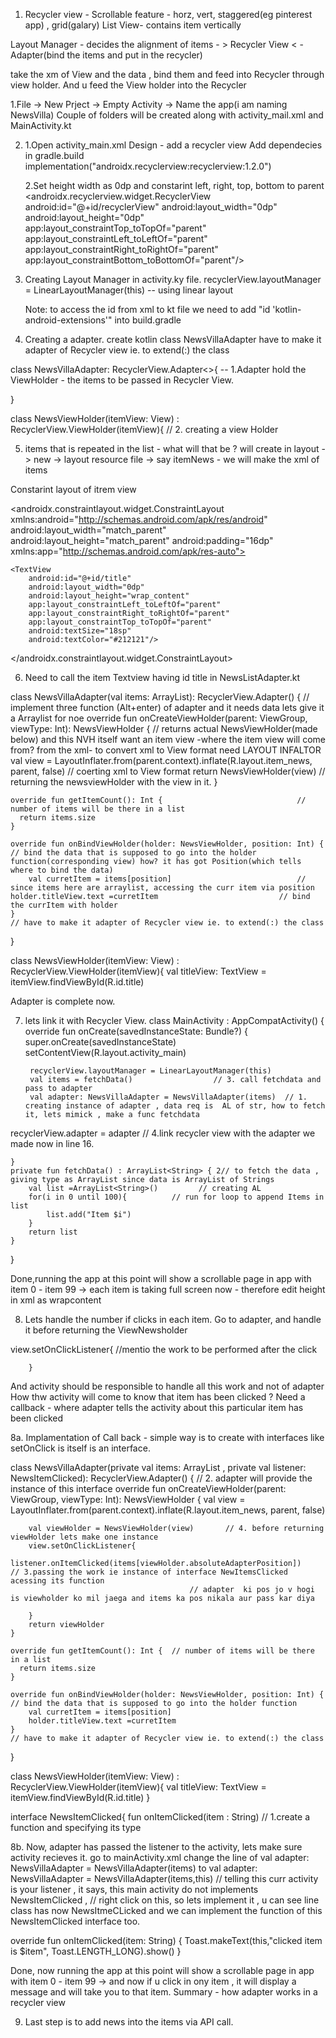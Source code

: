 1. Recycler view - Scrollable feature -  horz, vert, staggered(eg pinterest app) , grid(galary) 
List View- contains item vertically

Layout Manager - decides the alignment of  items  - > Recycler View < - Adapter(bind the items and put in the recycler)


take the xm of View and the data , bind them and feed into Recycler through view holder.
And u feed the View holder into the Recycler



1.File -> New Prject -> Empty Activity -> Name the app(i am naming NewsVilla)
 Couple of folders will be created along with activity_mail.xml and MainActivity.kt

2. 1.Open activity_main.xml Design - add a recycler view 
   Add dependecies in gradle.build
 	implementation("androidx.recyclerview:recyclerview:1.2.0")

   2.Set height width as 0dp and constarint left, right, top, bottom to parent
	<androidx.recyclerview.widget.RecyclerView
	android:id="@+id/recyclerView"
	android:layout_width="0dp"
        android:layout_height="0dp"
        app:layout_constraintTop_toTopOf="parent"
        app:layout_constraintLeft_toLeftOf="parent"
        app:layout_constraintRight_toRightOf="parent"
        app:layout_constraintBottom_toBottomOf="parent"/>

3. Creating Layout Manager in activity.ky file.
	recyclerView.layoutManager = LinearLayoutManager(this)    -- using linear layout
	
	Note: to access the id from xml to kt file we need to add "id 'kotlin-android-extensions'" into build.gradle

4. Creating a adapter.
	create kotlin class NewsVillaAdapter
	 have to make it adapter of Recycler view ie. to extend(:) the class

class NewsVillaAdapter: RecyclerView.Adapter<>{  				 -- 1.Adapter hold the ViewHolder - the items to be passed in Recycler View.
    

}

class NewsViewHolder(itemView: View) : RecyclerView.ViewHolder(itemView){	// 2. creating a view Holder

5. items that is repeated in the list - what will that be ?
 	will create in layout  -> new -> layout resource file -> say itemNews - we will make the xml of items

 Constarint layout of itrem view
<?xml version="1.0" encoding="utf-8"?>
<androidx.constraintlayout.widget.ConstraintLayout xmlns:android="http://schemas.android.com/apk/res/android"
    android:layout_width="match_parent"
    android:layout_height="match_parent"
    android:padding="16dp"
    xmlns:app="http://schemas.android.com/apk/res-auto">


    <TextView
        android:id="@+id/title"
        android:layout_width="0dp"
        android:layout_height="wrap_content"
        app:layout_constraintLeft_toLeftOf="parent"
        app:layout_constraintRight_toRightOf="parent"
        app:layout_constraintTop_toTopOf="parent"
        android:textSize="18sp"
        android:textColor="#212121"/>
</androidx.constraintlayout.widget.ConstraintLayout>

6. Need to call the item Textview having id title in NewsListAdapter.kt

class NewsVillaAdapter(val items: ArrayList<String>): RecyclerView.Adapter<NewsViewHolder>() {   // implement three function (Alt+enter) of adapter and it needs data lets give it a Arraylist for noe
    override fun onCreateViewHolder(parent: ViewGroup, viewType: Int): NewsViewHolder {		// returns actual NewsViewHolder(made below) and this NVH itself want an item view -where the item view will come from? from the xml- to convert xml to View format need LAYOUT INFALTOR
         val view = LayoutInflater.from(parent.context).inflate(R.layout.item_news, parent, false) // coerting xml to View format
         return NewsViewHolder(view)								// returning the newsviewHolder with the view in it.
    }

    override fun getItemCount(): Int {  							// number of items will be there in a list
      return items.size
    }

    override fun onBindViewHolder(holder: NewsViewHolder, position: Int) {   			// bind the data that is supposed to go into the holder function(corresponding view) how? it has got Position(which tells where to bind the data)
        val curretItem = items[position] 							// since items here are arraylist, accessing the curr item via position
	holder.titleView.text =curretItem							// bind the currItem with holder
    }
    // have to make it adapter of Recycler view ie. to extend(:) the class

}

class NewsViewHolder(itemView: View) : RecyclerView.ViewHolder(itemView){
    val titleView: TextView = itemView.findViewById(R.id.title)


Adapter is complete now.

7. lets link it with Recycler View.
class MainActivity : AppCompatActivity() {
    override fun onCreate(savedInstanceState: Bundle?) {
        super.onCreate(savedInstanceState)
        setContentView(R.layout.activity_main)


        recyclerView.layoutManager = LinearLayoutManager(this) 
        val items = fetchData()					 // 3. call fetchdata and pass to adapter		
        val adapter: NewsVillaAdapter = NewsVillaAdapter(items)  // 1. creating instance of adapter , data req is  AL of str, how to fetch it, lets mimick , make a func fetchdata
recyclerView.adapter = adapter  // 4.link recycler view with the adapter we made now in line 16.
	
    }
    private fun fetchData() : ArrayList<String> { 2// to fetch the data , giving type as ArrayList since data is ArrayList of Strings
        val list =ArrayList<String>()		  // creating AL
        for(i in 0 until 100){			// run for loop to append Items in list 
            list.add("Item $i")
        }
        return list
    }
}

Done,running the app at this point will show a scrollable page in app with item 0 - item 99 -> each item is taking full screen now - therefore edit height in xml as wrapcontent


8. Lets handle the number if clicks in each item.
Go to adapter, and handle it before returning the ViewNewsholder

 view.setOnClickListener{			//mentio the work to be performed after the click 

        }
And activity should be responsible to handle all this work and not of adapter
How thw activity will come to know that item has been clicked ?  Need a callback - where adapter tells the activity about this particular item has been clicked 

 8a. Implamentation of Call back  - simple way is to create with interfaces like setOnClick is itself is an interface.

class NewsVillaAdapter(private val items: ArrayList<String> , private val listener: NewsItemClicked): RecyclerView.Adapter<NewsViewHolder>() {   // 2. adapter will provide the instance of this interface 
    override fun onCreateViewHolder(parent: ViewGroup, viewType: Int): NewsViewHolder {
        val view = LayoutInflater.from(parent.context).inflate(R.layout.item_news, parent, false)
        
        val viewHolder = NewsViewHolder(view)		// 4. before returning viewHolder lets make one instance 
        view.setOnClickListener{
           listener.onItemClicked(items[viewHolder.absoluteAdapterPosition])		// 3.passing the work ie instance of interface NewItemsClicked acessing its function
											// adapter  ki pos jo v hogi is viewholder ko mil jaega and items ka pos nikala aur pass kar diya

        }
        return viewHolder
    }

    override fun getItemCount(): Int {  // number of items will be there in a list
      return items.size
    }

    override fun onBindViewHolder(holder: NewsViewHolder, position: Int) {   // bind the data that is supposed to go into the holder function
        val curretItem = items[position]
        holder.titleView.text =curretItem
    }
    // have to make it adapter of Recycler view ie. to extend(:) the class

}

class NewsViewHolder(itemView: View) : RecyclerView.ViewHolder(itemView){
    val titleView: TextView = itemView.findViewById(R.id.title)
}

interface NewsItemClicked{
    fun onItemClicked(item : String)   // 1.create a function and specifying its type
                                        

8b. Now, adapter has passed the listener to the activity, lets make sure activity recieves it.
go to mainActivity.xml
change the line of  val adapter: NewsVillaAdapter = NewsVillaAdapter(items) to val adapter: NewsVillaAdapter = NewsVillaAdapter(items,this)
// telling  this curr activity is your listener , it says, this main activity do not implements NewsItemClicked ,
// right click on this, so lets implement it , u can see line class has now NewsItmeCLicked and we can implement the function of this NewsItemClicked interface too.

override fun onItemClicked(item: String) {
       Toast.makeText(this,"clicked item is $item", Toast.LENGTH_LONG).show()
    }

Done, now running the app at this point will show a scrollable page in app with item 0 - item 99 -> and now if u click in ony item , it will display a message and will take you to that item.
Summary - how adapter works in a recycler view


9. Last step is to add news into the items via API call.
